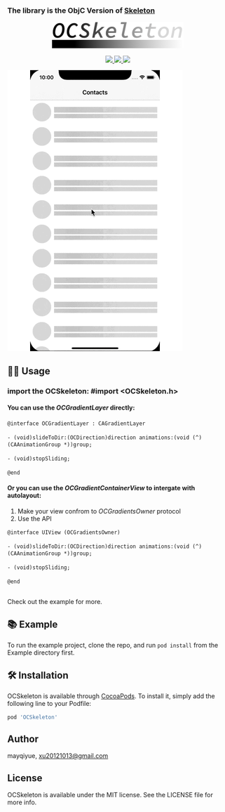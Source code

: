 ### The library is the ObjC Version of [Skeleton](https://github.com/gonzalonunez/Skeleton)


<p align="center">
    <img src="logo.png" width="300" max-width="50%" alt="Skeleton" />
</p>

<p align="center">
    <a href="http://cocoapods.org/pods/OCSkeleton">
        <img src="https://img.shields.io/cocoapods/p/OCSkeleton.svg?style=flat" />
    </a>
    <a href="http://cocoapods.org/pods/OCSkeleton">
        <img src="https://img.shields.io/cocoapods/l/OCSkeleton.svg?style=flat" />
    </a>
    <a href="http://cocoapods.org/pods/OCSkeleton">
        <img src="https://img.shields.io/cocoapods/v/OCSkeleton.svg?style=flat" />
    </a>
</p>

![](./skeleton-logo-animation.gif)

## 👩‍💻 Usage

### import the OCSkeleton:  \#import \<OCSkeleton.h\>

#### You can use the *OCGradientLayer* directly:

```ObjC
@interface OCGradientLayer : CAGradientLayer

- (void)slideToDir:(OCDirection)direction animations:(void (^)(CAAnimationGroup *))group;

- (void)stopSliding;

@end

```

#### Or you can use the *OCGradientContainerView* to intergate with autolayout:

1. Make your view confrom to *OCGradientsOwner* protocol
2. Use the API    

```ObjC
@interface UIView (OCGradientsOwner)

- (void)slideToDir:(OCDirection)direction animations:(void (^)(CAAnimationGroup *))group;

- (void)stopSliding;

@end


```

Check out the example for more.


## 📚 Example

To run the example project, clone the repo, and run `pod install` from the Example directory first.

## 🛠 Installation

OCSkeleton is available through [CocoaPods](http://cocoapods.org). To install
it, simply add the following line to your Podfile:

```ruby
pod 'OCSkeleton'
```

## Author

mayqiyue, xu20121013@gmail.com

## License

OCSkeleton is available under the MIT license. See the LICENSE file for more info.
